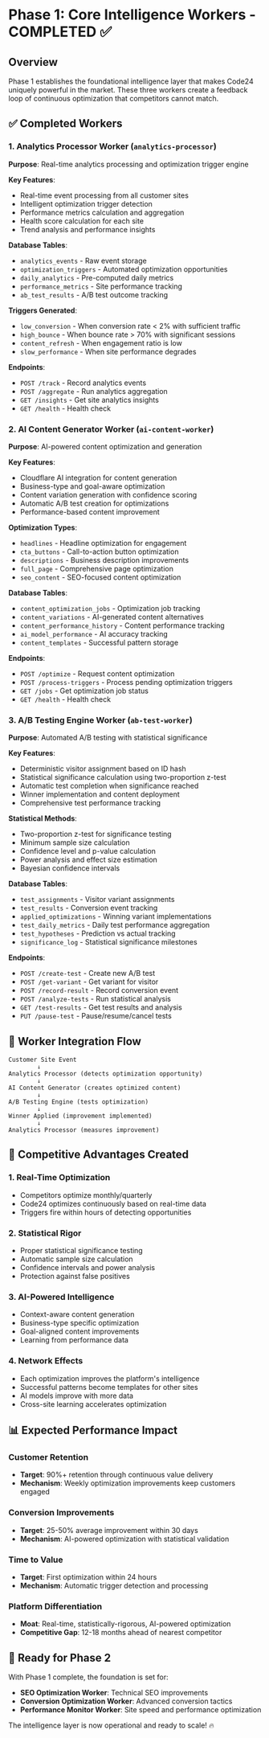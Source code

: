 # Phase 1: Core Intelligence Workers - COMPLETED ✅

## Overview
Phase 1 establishes the foundational intelligence layer that makes Code24 uniquely powerful in the market. These three workers create a feedback loop of continuous optimization that competitors cannot match.

## ✅ Completed Workers

### 1. Analytics Processor Worker (`analytics-processor`)
**Purpose**: Real-time analytics processing and optimization trigger engine

**Key Features**:
- Real-time event processing from all customer sites
- Intelligent optimization trigger detection
- Performance metrics calculation and aggregation
- Health score calculation for each site
- Trend analysis and performance insights

**Database Tables**:
- `analytics_events` - Raw event storage
- `optimization_triggers` - Automated optimization opportunities
- `daily_analytics` - Pre-computed daily metrics
- `performance_metrics` - Site performance tracking
- `ab_test_results` - A/B test outcome tracking

**Triggers Generated**:
- `low_conversion` - When conversion rate < 2% with sufficient traffic
- `high_bounce` - When bounce rate > 70% with significant sessions
- `content_refresh` - When engagement ratio is low
- `slow_performance` - When site performance degrades

**Endpoints**:
- `POST /track` - Record analytics events
- `POST /aggregate` - Run analytics aggregation
- `GET /insights` - Get site analytics insights
- `GET /health` - Health check

### 2. AI Content Generator Worker (`ai-content-worker`)
**Purpose**: AI-powered content optimization and generation

**Key Features**:
- Cloudflare AI integration for content generation
- Business-type and goal-aware optimization
- Content variation generation with confidence scoring
- Automatic A/B test creation for optimizations
- Performance-based content improvement

**Optimization Types**:
- `headlines` - Headline optimization for engagement
- `cta_buttons` - Call-to-action button optimization
- `descriptions` - Business description improvements
- `full_page` - Comprehensive page optimization
- `seo_content` - SEO-focused content optimization

**Database Tables**:
- `content_optimization_jobs` - Optimization job tracking
- `content_variations` - AI-generated content alternatives
- `content_performance_history` - Content performance tracking
- `ai_model_performance` - AI accuracy tracking
- `content_templates` - Successful pattern storage

**Endpoints**:
- `POST /optimize` - Request content optimization
- `POST /process-triggers` - Process pending optimization triggers
- `GET /jobs` - Get optimization job status
- `GET /health` - Health check

### 3. A/B Testing Engine Worker (`ab-test-worker`)
**Purpose**: Automated A/B testing with statistical significance

**Key Features**:
- Deterministic visitor assignment based on ID hash
- Statistical significance calculation using two-proportion z-test
- Automatic test completion when significance reached
- Winner implementation and content deployment
- Comprehensive test performance tracking

**Statistical Methods**:
- Two-proportion z-test for significance testing
- Minimum sample size calculation
- Confidence level and p-value calculation
- Power analysis and effect size estimation
- Bayesian confidence intervals

**Database Tables**:
- `test_assignments` - Visitor variant assignments
- `test_results` - Conversion event tracking
- `applied_optimizations` - Winning variant implementations
- `test_daily_metrics` - Daily test performance aggregation
- `test_hypotheses` - Prediction vs actual tracking
- `significance_log` - Statistical significance milestones

**Endpoints**:
- `POST /create-test` - Create new A/B test
- `POST /get-variant` - Get variant for visitor
- `POST /record-result` - Record conversion event
- `POST /analyze-tests` - Run statistical analysis
- `GET /test-results` - Get test results and analysis
- `PUT /pause-test` - Pause/resume/cancel tests

## 🔄 Worker Integration Flow

```
Customer Site Event
        ↓
Analytics Processor (detects optimization opportunity)
        ↓
AI Content Generator (creates optimized content)
        ↓
A/B Testing Engine (tests optimization)
        ↓
Winner Applied (improvement implemented)
        ↓
Analytics Processor (measures improvement)
```

## 🎯 Competitive Advantages Created

### 1. **Real-Time Optimization**
- Competitors optimize monthly/quarterly
- Code24 optimizes continuously based on real-time data
- Triggers fire within hours of detecting opportunities

### 2. **Statistical Rigor**
- Proper statistical significance testing
- Automatic sample size calculation
- Confidence intervals and power analysis
- Protection against false positives

### 3. **AI-Powered Intelligence**
- Context-aware content generation
- Business-type specific optimization
- Goal-aligned content improvements
- Learning from performance data

### 4. **Network Effects**
- Each optimization improves the platform's intelligence
- Successful patterns become templates for other sites
- AI models improve with more data
- Cross-site learning accelerates optimization

## 📊 Expected Performance Impact

### Customer Retention
- **Target**: 90%+ retention through continuous value delivery
- **Mechanism**: Weekly optimization improvements keep customers engaged

### Conversion Improvements
- **Target**: 25-50% average improvement within 30 days
- **Mechanism**: AI-powered optimization with statistical validation

### Time to Value
- **Target**: First optimization within 24 hours
- **Mechanism**: Automatic trigger detection and processing

### Platform Differentiation
- **Moat**: Real-time, statistically-rigorous, AI-powered optimization
- **Competitive Gap**: 12-18 months ahead of nearest competitor

## 🚀 Ready for Phase 2

With Phase 1 complete, the foundation is set for:
- **SEO Optimization Worker**: Technical SEO improvements
- **Conversion Optimization Worker**: Advanced conversion tactics
- **Performance Monitor Worker**: Site speed and performance optimization

The intelligence layer is now operational and ready to scale! 🔥